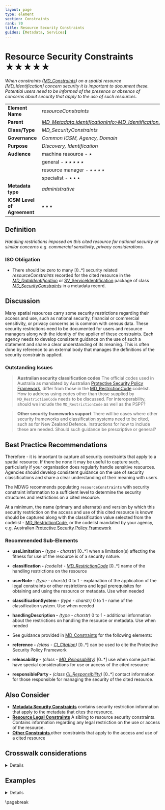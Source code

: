 ```yaml
---
layout: page
type: element
section: Constraints
rank: 70
title: Resource Security Constraints
guides: [Metadata, Services]
---
```

# Resource Security Constraints ★★★★★
*When constraints ([MD_Constraints](./class-MD_Constraints.html)) on a spatial resource [MD_Identification] concern security it is important to document these. Potential users need to be informed of the presence or absence of concerns about security that apply to the use of such resources.*

| | |
| --- | --- |
| **Element Name** | *resourceConstraints* |
| **Parent** | *[MD_Metadata.identificationInfo>MD_Identification.resourceConstraints](./class-MD_Constraints)* |
| **Class/Type** | *MD_SecurityConstraints* |
| **Governance** | *Common ICSM, Agency, Domain* |
| **Purpose** | *Discovery, Identification* |
| **Audience** | machine resource - ⭑ |
| | general - ⭑ ⭑ ⭑ ⭑ ⭑ |
| | resource manager - ⭑ ⭑ ⭑ ⭑ |
| | specialist - ⭑ ⭑ ⭑ |
| **Metadata type** | *administrative* |
| **ICSM Level of Agreement** | ⭑ ⭑ ⭑ |

## Definition
*Handling restrictions imposed on this cited resource for national security or similar concerns e.g. commercial sensitivity, privacy considerations.*

### ISO Obligation

- There should be zero to many [0..\*] security related *resourceConstraints* recorded for the cited resource in the *[MD_DataIdentification](./class-MD_DataIdentification)* or [SV_ServiceIdentification](./ServiceIdentification) package of class *[MD_SecurityConstraints](./class-MD_SecurityConstraints)* in a metadata record.

## Discussion

Many spatial resources carry some security restrictions regarding their access and use, such as national security, financial or commercial sensitivity, or privacy concerns as is common with census data. These security restrictions need to be documented for users and resource managers along with the identity of the applier of these constraints. Each agency needs to develop consistent guidance on the use of such a statement and share a clear understanding of its meaning. This is often done by reference to an external body that manages the definitions of the security constraints applied.

### Outstanding Issues

> **Australian security classification codes**
The official codes used in Australia as mandated by Australian [Protective Security Policy Framework](https://www.protectivesecurity.gov.au/Pages/default.aspx), differ from those in the [MD_RestrictionCode](./class-MD_SecurityConstraints#undefinedmd_restrictioncode) codelist. How to address using codes other than those supplied by `MD_RestrictionCode` needs to be discussed. For interoperability, should we include the `MD_RestrictionCode` as well as the PSPF?

> **Other security frameworks support**
There will be cases where other security frameworks and classification systems need to be cited, such as for New Zealand Defence. Instructions for how to include these are needed. Should such guidance be prescriptive or general?

## Best Practice Recommendations

Therefore - it is important to capture all security constraints that apply to a spatial resource. If there be none it may be useful to capture such, particularly if your organisation does regularly handle sensitive resources. Agencies should develop consistent guidance on the use of security classifications and share a clear understanding of their meaning with users. 

The MDWG recommends populating `resourceConstraints` with security constraint information to a sufficient level to determine the security structures and restrictions on a cited resource.

At a minimum, the name (primary and alternate) and version by which this security restriction on the access and use of this cited resource is known should be captured along with the classification value selected from the codelist - [MD_RestrictionCode](./class-MD_SecurityConstraints#md_restrictioncode), or the codelist mandated by your agency, e.g. Australian [Protective Security Policy Framework](https://www.protectivesecurity.gov.au/Pages/default.aspx)

### Recommended Sub-Elements

- **useLimitation -** (*type - charstr*) [0..\*] when a limitation(s) affecting the fitness for use of the resource is of a security nature. 
- **classification -** *(codelist - [MD_RestrictionCode](./class-MD_SecurityConstraints#md_restrictioncode)* [0..\*] name of the handling restrictions on the resource
- **userNote -** *(type - charstr)* 0 to 1 - explanation of the application of the legal constraints or other restrictions and legal prerequisites for obtaining and using the resource or metadata. Use when needed
- **classificationSystem -** *(type - charstr)* 0 to 1 - name of the classification system. Use when needed
- **handlingDescription -** *(type - charstr)* 0 to 1 - additional information about the restrictions on handling the resource or metadata. Use when needed

- See guidance provided in [MD_Constraints](./class-MD_Constraints) for the following elements:
 - **reference -** *(class - [CI_Citation](./class-CI_Citation))* [0..\*] can be used to cite the Protective Security Policy Framework
 - **releasability -** *(class - [MD_Releasability](http://wiki.esipfed.org/index.php/MD_Releasability))* [0..\*] use when some parties have special considerations for use or access of the cited resource
 - **responsibleParty -** *(class [CI_Responsibility](./class-CI_Responsibility))* [0..\*] contact information for those responsible for managing the security of the cited resource.

## Also Consider

- **[Metadata Security Constraints](./MetadataSecurityConstraints)** contains security restriction information that apply to the metadata that cites the resource.
- **[Resource Legal Constraints](./ResourceLegalConstraints)** A sibling to resource security constraints. Contains information regarding any legal restriction on the use or access of the resource.
- **[Other Constraints ](./class-MD_Constraints)** other constraints that apply to the access and use of a cited resource

## Crosswalk considerations

<details>

### ISO19139

See guidance provided in [MD_Constraints](./class-MD_Constraints)

### RIF-CS

Maps to the aggregate `Rights/@accessRights`

</details>


## Examples

<details>

### XML

```
<mdb:MD_Metadata>
....
 <mdb:identificationInfo>
  <mri:MD_DataIdentification>
  ....
    <mri:resourceConstraints>
      <mco:MD_LegalConstraints>
        <mco:useLimitation>
         <gco:CharacterString>Not to be used for navigation
         </gco:CharacterString>
        </mco:useLimitation>
        <mco:reference>
         <cit:CI_Citation>
           <cit:title>
            <gco:CharacterString>
            “Creative Commons Attribution 4.0 International 
            Licence”
            </gco:CharacterString>
           </cit:title>
           <cit:citedResponsibleParty>
            <cit:CI_Responsibility>
              <cit:role>
               <cit:CI_RoleCode 
               codeList="https://schemas.isotc211.org/19115
               /resources/Codelist/cat/codelists.xml#CI_RoleCode" 
               codeListValue="rightsHolder"/>
              </cit:role>
              <cit:party>
               <cit:CI_Organisation>
                 <cit:name>
                  <gco:CharacterString>OpenWork Ltd
                  </gco:CharacterString>
                 </cit:name>
                 <cit:contactInfo>
                  <cit:CI_Contact>
                    <cit:address>
                     <cit:CI_Address>
                       <cit:electronicMailAddress>           
                       <gco:CharacterString>
                       info@openwork.nz
                       </gco:CharacterString>
                       </cit:electronicMailAddress>
                     </cit:CI_Address>
                    </cit:address>
                  </cit:CI_Contact>
                 </cit:contactInfo>
               </cit:CI_Organisation>
              </cit:party>
            </cit:CI_Responsibility>
           </cit:citedResponsibleParty>
         </cit:CI_Citation>
        </mco:reference>
        <mco:accessConstraints>
         <mco:MD_RestrictionCode 
         codeListValue="copyright" 
         codeList="https://schemas.isotc211.org/19115/resources
         /Codelist/cat/codelists.xml#MD_RestrictionCode"/>
        </mco:accessConstraints>
        <mco:useConstraints>
         <mco:MD_RestrictionCode 
         codeListValue="otherRestrictions" 
         codeList="https://schemas.isotc211.org/19115/resources
         /Codelist/cat/codelists.xml#MD_RestrictionCode"/>
        </mco:useConstraints>
        <mco:otherConstraints>
         <gco:CharacterString>For non-commercial purposes only
         </gco:CharacterString>
        </mco:otherConstraints>
      </mco:MD_LegalConstraints>
     </mri:resourceConstraints>
   ....
   </mri:MD_DataIdentification>
</mdb:identificationInfo>
....
</mdb:MD_Metadata>
```

\pagebreak

### UML diagrams

Recommended elements highlighted in yellow

![resourceSecurityConstraints](../images/ResourceSecurityConstraintsUML.png)

</details>

\pagebreak

